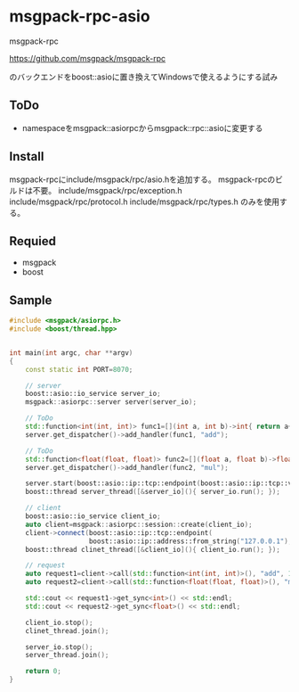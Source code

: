 msgpack-rpc-asio
================
msgpack-rpc

https://github.com/msgpack/msgpack-rpc

のバックエンドをboost::asioに置き換えてWindowsで使えるようにする試み

ToDo
----
* namespaceをmsgpack::asiorpcからmsgpack::rpc::asioに変更する

Install
-------
msgpack-rpcにinclude/msgpack/rpc/asio.hを追加する。
msgpack-rpcのビルドは不要。
include/msgpack/rpc/exception.h
include/msgpack/rpc/protocol.h
include/msgpack/rpc/types.h
のみを使用する。

Requied
-------
* msgpack
* boost

Sample
------
```c++
#include <msgpack/asiorpc.h>
#include <boost/thread.hpp>


int main(int argc, char **argv)
{
    const static int PORT=8070;

    // server
    boost::asio::io_service server_io;
    msgpack::asiorpc::server server(server_io);

    // ToDo
    std::function<int(int, int)> func1=[](int a, int b)->int{ return a+b; };
    server.get_dispatcher()->add_handler(func1, "add");

    // ToDo
    std::function<float(float, float)> func2=[](float a, float b)->float{ return a*b; };
    server.get_dispatcher()->add_handler(func2, "mul");

    server.start(boost::asio::ip::tcp::endpoint(boost::asio::ip::tcp::v4(), PORT));
    boost::thread server_thread([&server_io](){ server_io.run(); });

    // client
    boost::asio::io_service client_io;
    auto client=msgpack::asiorpc::session::create(client_io); 
    client->connect(boost::asio::ip::tcp::endpoint(
                    boost::asio::ip::address::from_string("127.0.0.1"), PORT));
    boost::thread clinet_thread([&client_io](){ client_io.run(); });

    // request
    auto request1=client->call(std::function<int(int, int)>(), "add", 1, 2);
    auto request2=client->call(std::function<float(float, float)>(), "mul", 1.2f, 5.0f);

    std::cout << request1->get_sync<int>() << std::endl;
    std::cout << request2->get_sync<float>() << std::endl;

    client_io.stop();
    clinet_thread.join();

    server_io.stop();
    server_thread.join();

    return 0;
}
```
